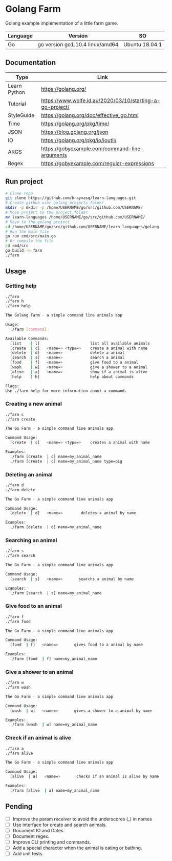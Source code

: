 # Golang Farm
Golang example implementation of a little farm game.

| Language | Versión                           | SO                |
| -------- | --------------                    | ----------------- |
| Go       | go version go1.10.4 linux/amd64   | Ubuntu 18.04.1    |

## Documentation

| Type          | Link                                                           |
| ------------- | -------------------------------------------------------------- |
| Learn Python  | https://golang.org/                                            |
| Tutorial      | https://www.wolfe.id.au/2020/03/10/starting-a-go-project/      |
| StyleGuide    | https://golang.org/doc/effective_go.html                       |
| Time          | https://golang.org/pkg/time/                                   |
| JSON          | https://blog.golang.org/json                                   |
| IO            | https://golang.org/pkg/io/ioutil/                              |
| ARGS          | https://gobyexample.com/command-line-arguments                 |
| Regex         | https://gobyexample.com/regular-expressions                    |

## Run project
```bash
# Clone repo
git clone https://github.com/brayvasq/learn-languages.git
# Create github user golang projects folder
mkdir -p mkdir -p /home/USERNAME/go/src/github.com/USERNAME/
# Move project to the project folder
mv learn-languages /home/USERNAME/go/src/github.com/USERNAME/
# Move to the golang project
cd /home/USERNAME/go/src/github.com/USERNAME/learn-languages/golang
# Run the main file
go run cmd/src/main.go
# Or compile the file
cd cmd/src
go build -o farm
./farm
```

## Usage
### Getting help
```bash
./farm
./farm h
./farm help

The Golang Farm - a simple command line animals app

Usage:
  ./farm [command]

Available Commands:
  [list    | l]                      list all available animals
  [create  | c]   <name=> <type=>    create a animal with name
  [delete  | d]   <name=>            delete a animal
  [search  | s]   <name=>            search a animal
  [food    | f]   <name=>            give food to a animal
  [wash    | w]   <name=>            give a shower to a animal
  [alive   | a]   <name=>            show if a animal is alive
  [help    | h]                      help about commands

Flags:
Use ./farm help for more information about a command.
```

### Creating a new animal
```bash
./farm c
./farm create

The Go Farm - a simple command line animals app

Command Usage:
  [create  | c]   <name=> <type=>    creates a animal with name

Examples:
  ./farm [create  | c] name=my_animal_name
  ./farm [create  | c] name=my_animal_name type=pig
```

### Deleting an animal
```bash
./farm d
./farm delete

The Go Farm - a simple command line animals app

Command Usage:
  [delete  | d]   <name=>        deletes a animal by name

Examples:
  ./farm [delete  | d] name=my_animal_name
```

### Searching an animal
```bash
./farm s
./farm search

The Go Farm - a simple command line animals app

Command Usage:
  [search  | s]   <name=>       searchs a animal by name

Examples:
  ./farm [search  | s] name=my_animal_name
```

### Give food to an animal
```bash
./farm f
./farm food

The Go Farm - a simple command line animals app

Command Usage:
  [food  | f]   <name=>       gives food to a animal by name

Examples:
  ./farm [food  | f] name=my_animal_name
```

### Give a shower to an animal
```bash
./farm w
./farm wash

The Go Farm - a simple command line animals app

Command Usage:
  [wash  | w]   <name=>       gives a shower to a animal by name

Examples:
  ./farm [wash  | w] name=my_animal_name
```

### Check if an animal is alive
```bash
./farm a
./farm alive

The Go Farm - a simple command line animals app

Command Usage:
  [alive  | a]   <name=>       checks if an animal is alive by name

Examples:
  ./farm [alive  | a] name=my_animal_name
```

## Pending
- [ ] Improve the param receiver to avoid the underscores (_) in names
- [ ] Use interface for create and search animals.
- [ ] Document IO and Dates.
- [ ] Document regex.
- [ ] Improve CLI printing and commands.
- [ ] Add a special character when the animal is eating or bathing.
- [ ] Add unit tests.
